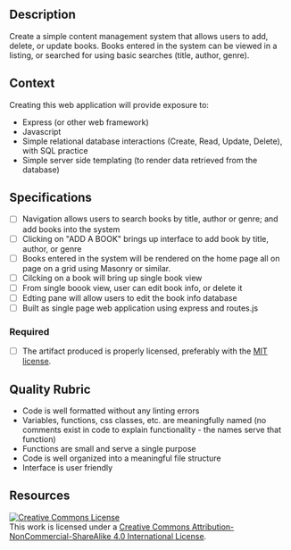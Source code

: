 ## Description

Create a simple content management system that allows users to add, delete, or update books.  Books entered in the system can be viewed in a listing, or searched for using basic searches (title, author, genre). 

## Context

Creating this web application will provide exposure to:
- Express (or other web framework)
- Javascript
- Simple relational database interactions (Create, Read, Update, Delete), with SQL practice
- Simple server side templating (to render data retrieved from the database)


## Specifications

- [ ] Navigation allows users to search books by title, author or genre; and add books into the system
- [ ] Clicking on "ADD A BOOK" brings up interface to add book by title, author, or genre
- [ ] Books entered in the system will be rendered on the home page all on page on a grid using Masonry or similar.
- [ ] Cilcking on a book will bring up single book view
- [ ] From single boook view, user can edit book info, or delete it
- [ ] Edting pane will allow users to edit the book info database
- [ ] Built as single page web application using express and routes.js

### Required

- [ ] The artifact produced is properly licensed, preferably with the [MIT license](https://opensource.org/licenses/MIT).

## Quality Rubric

- Code is well formatted without any linting errors
- Variables, functions, css classes, etc. are meaningfully named (no comments exist in code to explain functionality - the names serve that function)
- Functions are small and serve a single purpose
- Code is well organized into a meaningful file structure
- Interface is user friendly

## Resources


<!-- LICENSE -->

<a rel="license" href="http://creativecommons.org/licenses/by-nc-sa/4.0/"><img alt="Creative Commons License" style="border-width:0" src="https://i.creativecommons.org/l/by-nc-sa/4.0/80x15.png" /></a>
<br />This work is licensed under a <a rel="license" href="http://creativecommons.org/licenses/by-nc-sa/4.0/">Creative Commons Attribution-NonCommercial-ShareAlike 4.0 International License</a>.

